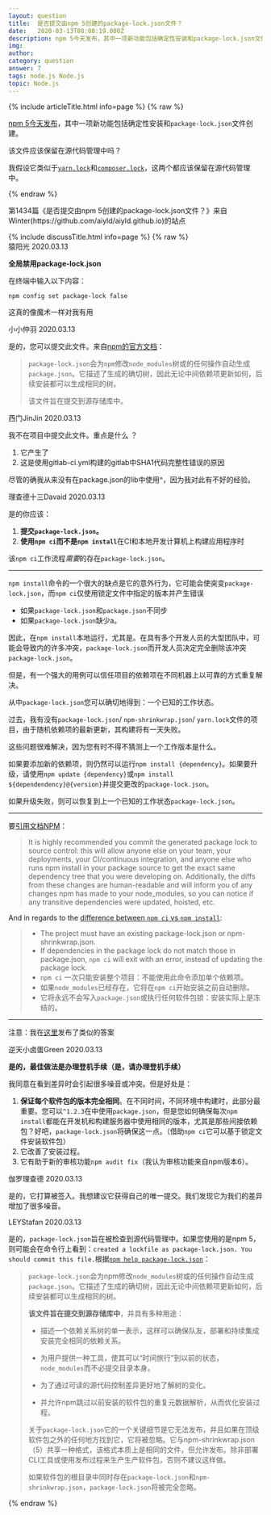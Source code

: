 ```yaml
---
layout: question
title:  是否提交由npm 5创建的package-lock.json文件？
date:   2020-03-13T08:08:19.000Z
description: npm 5今天发布，其中一项新功能包括确定性安装和package-lock.json文件创建。该文件应该保留在源代码管理中吗？我假设它类似于yar...
img: 
author: 
category: question
answer: 7
tags: node.js Node.js
topic: Node.js
---
```

<div class="article-root">
  <div class="article">
    {% include articleTitle.html info=page %}
    {% raw %}
    <div class="article-content"><p><a href="http://blog.npmjs.org/post/161081169345/v500" rel="noreferrer"><font style="vertical-align: inherit;"><font style="vertical-align: inherit;">npm 5今天发布</font></font></a><font style="vertical-align: inherit;"><font style="vertical-align: inherit;">，其中一项新功能包括确定性安装和</font></font><code>package-lock.json</code><font style="vertical-align: inherit;"><font style="vertical-align: inherit;">文件</font><font style="vertical-align: inherit;">创建</font><font style="vertical-align: inherit;">。</font></font></p>

<p><font style="vertical-align: inherit;"><font style="vertical-align: inherit;">该文件应该保留在源代码管理中吗？</font></font></p>

<p><font style="vertical-align: inherit;"><font style="vertical-align: inherit;">我假设它类似于</font></font><a href="https://stackoverflow.com/questions/39990017/should-i-commit-the-yarn-lock-file-and-what-is-it-for"><code>yarn.lock</code></a><font style="vertical-align: inherit;"><font style="vertical-align: inherit;">和</font></font><a href="https://stackoverflow.com/questions/12896780/should-composer-lock-be-committed-to-version-control"><code>composer.lock</code></a><font style="vertical-align: inherit;"><font style="vertical-align: inherit;">，这两个都应该保留在源代码管理中。</font></font></p></div>
    {% endraw %}
  </div>
  <p class="winter_mark">第1434篇《是否提交由npm 5创建的package-lock.json文件？》来自Winter(https://github.com/aiyld/aiyld.github.io)的站点</p>
  <div class="discuss-wrapper">
    {% include discussTitle.html info=page %}
    {% raw %}
    <div class="discuss-list">
    <div class="discuss-item">
        <div class="discuss-parent">
          <div class="discuss-meta">
            <span class="discuss-user">猿阳光</span>
            <span class="discuss-time">2020.03.13</span>
          </div>
          <div class="discuss-comment"><p><strong><font style="vertical-align: inherit;"><font style="vertical-align: inherit;">全局禁用package-lock.json</font></font></strong></p>

<p><font style="vertical-align: inherit;"><font style="vertical-align: inherit;">在终端中输入以下内容：</font></font></p>

<pre><code>npm config set package-lock false
</code></pre>

<p><font style="vertical-align: inherit;"><font style="vertical-align: inherit;">这真的像魔术一样对我有用</font></font></p></div>
        </div></div><div class="discuss-item">
        <div class="discuss-parent">
          <div class="discuss-meta">
            <span class="discuss-user">小小仲羽</span>
            <span class="discuss-time">2020.03.13</span>
          </div>
          <div class="discuss-comment"><p><font style="vertical-align: inherit;"><font style="vertical-align: inherit;">是的，您可以提交此文件。</font><font style="vertical-align: inherit;">来自</font></font><a href="https://docs.npmjs.com/files/package-lock.json" rel="nofollow noreferrer"><font style="vertical-align: inherit;"><font style="vertical-align: inherit;">npm的官方文档</font></font></a><font style="vertical-align: inherit;"><font style="vertical-align: inherit;">：</font></font></p>

<blockquote>
  <p><code>package-lock.json</code><font style="vertical-align: inherit;"><font style="vertical-align: inherit;">会为</font></font><code>npm</code><font style="vertical-align: inherit;"><font style="vertical-align: inherit;">修改</font></font><code>node_modules</code><font style="vertical-align: inherit;"><font style="vertical-align: inherit;">树或的</font><font style="vertical-align: inherit;">任何操作自动生成</font></font><code>package.json</code><font style="vertical-align: inherit;"><font style="vertical-align: inherit;">。</font><font style="vertical-align: inherit;">它描述了生成的确切树，因此无论中间依赖项更新如何，后续安装都可以生成相同的树。</font></font></p>
  
  <p><font style="vertical-align: inherit;"><font style="vertical-align: inherit;">该文件旨在提交到源存储库中。</font></font></p>
</blockquote></div>
        </div></div><div class="discuss-item">
        <div class="discuss-parent">
          <div class="discuss-meta">
            <span class="discuss-user">西门JinJin</span>
            <span class="discuss-time">2020.03.13</span>
          </div>
          <div class="discuss-comment"><p><font style="vertical-align: inherit;"><font style="vertical-align: inherit;">我不在项目中提交此文件。</font><font style="vertical-align: inherit;">重点是什么 ？</font></font></p>

<ol>
<li><font style="vertical-align: inherit;"><font style="vertical-align: inherit;">它产生了</font></font></li>
<li><font style="vertical-align: inherit;"><font style="vertical-align: inherit;">这是使用gitlab-ci.yml构建的gitlab中SHA1代码完整性错误的原因</font></font></li>
</ol>

<p><font style="vertical-align: inherit;"><font style="vertical-align: inherit;">尽管的确我从来没有在package.json的lib中使用^，因为我对此有不好的经验。</font></font></p></div>
        </div></div><div class="discuss-item">
        <div class="discuss-parent">
          <div class="discuss-meta">
            <span class="discuss-user">理查德十三Davaid</span>
            <span class="discuss-time">2020.03.13</span>
          </div>
          <div class="discuss-comment"><p><font style="vertical-align: inherit;"><font style="vertical-align: inherit;">是的你应该：</font></font></p>

<ol>
<li><strong><font style="vertical-align: inherit;"><font style="vertical-align: inherit;">提交</font></font><code>package-lock.json</code><font style="vertical-align: inherit;"><font style="vertical-align: inherit;">。</font></font></strong></li>
<li><strong><font style="vertical-align: inherit;"><font style="vertical-align: inherit;">使用</font></font><code>npm ci</code><font style="vertical-align: inherit;"><font style="vertical-align: inherit;">而不是</font></font><code>npm install</code></strong><font style="vertical-align: inherit;"><font style="vertical-align: inherit;">在CI和本地开发计算机上构建应用程序时</font></font></li>
</ol>

<p><font style="vertical-align: inherit;"><font style="vertical-align: inherit;">该</font></font><code>npm ci</code><font style="vertical-align: inherit;"><font style="vertical-align: inherit;">工作流程</font></font><em><font style="vertical-align: inherit;"><font style="vertical-align: inherit;">需要</font></font></em><font style="vertical-align: inherit;"><font style="vertical-align: inherit;">的存在</font></font><code>package-lock.json</code><font style="vertical-align: inherit;"><font style="vertical-align: inherit;">。</font></font></p>

<hr>

<p><font style="vertical-align: inherit;"></font><code>npm install</code><font style="vertical-align: inherit;"><font style="vertical-align: inherit;">命令的</font><font style="vertical-align: inherit;">一个很大的缺点</font><font style="vertical-align: inherit;">是它的意外行为，它可能会使突变</font></font><code>package-lock.json</code><font style="vertical-align: inherit;"><font style="vertical-align: inherit;">，而</font></font><code>npm ci</code><font style="vertical-align: inherit;"><font style="vertical-align: inherit;">仅使用锁定文件中指定的版本并产生错误</font></font></p>

<ul>
<li><font style="vertical-align: inherit;"><font style="vertical-align: inherit;">如果</font></font><code>package-lock.json</code><font style="vertical-align: inherit;"><font style="vertical-align: inherit;">和</font></font><code>package.json</code><font style="vertical-align: inherit;"><font style="vertical-align: inherit;">不同步</font></font></li>
<li><font style="vertical-align: inherit;"><font style="vertical-align: inherit;">如果</font></font><code>package-lock.json</code><font style="vertical-align: inherit;"><font style="vertical-align: inherit;">缺少a。</font></font></li>
</ul>

<p><font style="vertical-align: inherit;"><font style="vertical-align: inherit;">因此，在</font></font><code>npm install</code><font style="vertical-align: inherit;"><font style="vertical-align: inherit;">本地</font><font style="vertical-align: inherit;">运行</font><font style="vertical-align: inherit;">，尤其是。</font><font style="vertical-align: inherit;">在具有多个开发人员的大型团队中，可能会导致内的许多冲突，</font></font><code>package-lock.json</code><font style="vertical-align: inherit;"><font style="vertical-align: inherit;">而开发人员决定完全删除该</font><font style="vertical-align: inherit;">冲突</font></font><code>package-lock.json</code><font style="vertical-align: inherit;"><font style="vertical-align: inherit;">。</font></font></p>

<p><font style="vertical-align: inherit;"><font style="vertical-align: inherit;">但是，有一个强大的用例可以信任项目的依赖项在不同机器上以可靠的方式重复解决。</font></font></p>

<p><font style="vertical-align: inherit;"><font style="vertical-align: inherit;">从中</font></font><code>package-lock.json</code><font style="vertical-align: inherit;"><font style="vertical-align: inherit;">您可以确切地得到：一个已知的工作状态。</font></font></p>

<p><font style="vertical-align: inherit;"><font style="vertical-align: inherit;">过去，我有没有</font></font><code>package-lock.json</code><font style="vertical-align: inherit;"><font style="vertical-align: inherit;">/ </font></font><code>npm-shrinkwrap.json</code><font style="vertical-align: inherit;"><font style="vertical-align: inherit;">/ </font></font><code>yarn.lock</code><font style="vertical-align: inherit;"><font style="vertical-align: inherit;">文件的</font><font style="vertical-align: inherit;">项目，</font><font style="vertical-align: inherit;">由于随机依赖项的最新更新，其构建将有一天失败。</font></font></p>

<p><font style="vertical-align: inherit;"><font style="vertical-align: inherit;">这些问题很难解决，因为您有时不得不猜测上一个工作版本是什么。</font></font></p>

<p><font style="vertical-align: inherit;"><font style="vertical-align: inherit;">如果要添加新的依赖项，则仍然可以运行</font></font><code>npm install {dependency}</code><font style="vertical-align: inherit;"><font style="vertical-align: inherit;">。</font><font style="vertical-align: inherit;">如果要升级，请使用</font></font><code>npm update {dependency}</code><font style="vertical-align: inherit;"><font style="vertical-align: inherit;">或</font></font><code>npm install ${dependendency}@{version}</code><font style="vertical-align: inherit;"><font style="vertical-align: inherit;">并提交更改的</font></font><code>package-lock.json</code><font style="vertical-align: inherit;"><font style="vertical-align: inherit;">。</font></font></p>

<p><font style="vertical-align: inherit;"><font style="vertical-align: inherit;">如果升级失败，则可以恢复到上一个​​已知的工作状态</font></font><code>package-lock.json</code><font style="vertical-align: inherit;"><font style="vertical-align: inherit;">。</font></font></p>

<hr>

<p><font style="vertical-align: inherit;"><font style="vertical-align: inherit;">要</font></font><a href="https://docs.npmjs.com/files/package-locks" rel="noreferrer"><font style="vertical-align: inherit;"><font style="vertical-align: inherit;">引用文档NPM</font></font></a><font style="vertical-align: inherit;"><font style="vertical-align: inherit;">：</font></font></p>

<blockquote>
  <p>It is highly recommended you commit the generated package lock to
  source control: this will allow anyone else on your team, your
  deployments, your CI/continuous integration, and anyone else who runs
  npm install in your package source to get the exact same dependency
  tree that you were developing on. Additionally, the diffs from these
  changes are human-readable and will inform you of any changes npm has
  made to your node_modules, so you can notice if any transitive
  dependencies were updated, hoisted, etc.</p>
</blockquote>

<p>And in regards to the <a href="https://docs.npmjs.com/cli/ci" rel="noreferrer">difference between <code>npm ci</code> vs <code>npm install</code></a>:</p>

<blockquote>
  <ul>
  <li>The project must have an existing package-lock.json or    npm-shrinkwrap.json.</li>
  <li>If dependencies in the package lock do not match    those in package.json, <code>npm ci</code> will exit with an error, instead of    updating
  the package lock. </li>
  <li><code>npm ci</code><font style="vertical-align: inherit;"><font style="vertical-align: inherit;"> 一次只能安装整个项目：不能使用此命令添加单个依赖项。</font></font></li>
  <li><font style="vertical-align: inherit;"><font style="vertical-align: inherit;">如果</font></font><code>node_modules</code><font style="vertical-align: inherit;"><font style="vertical-align: inherit;">已经存在，它将在</font></font><code>npm ci</code><font style="vertical-align: inherit;"><font style="vertical-align: inherit;">开始安装</font><font style="vertical-align: inherit;">之前自动删除</font><font style="vertical-align: inherit;">。</font></font></li>
  <li><font style="vertical-align: inherit;"><font style="vertical-align: inherit;">它将永远不会写入</font></font><code>package.json</code><font style="vertical-align: inherit;"><font style="vertical-align: inherit;">或执行任何软件包锁：安装实际上是冻结的。</font></font></li>
  </ul>
</blockquote>

<hr>

<p><font style="vertical-align: inherit;"><font style="vertical-align: inherit;">注意：我在</font><a href="https://stackoverflow.com/a/48524475/457268"><font style="vertical-align: inherit;">这里</font></a><font style="vertical-align: inherit;">发布了类似的答案</font></font><a href="https://stackoverflow.com/a/48524475/457268"><font style="vertical-align: inherit;"></font></a></p></div>
        </div></div><div class="discuss-item">
        <div class="discuss-parent">
          <div class="discuss-meta">
            <span class="discuss-user">逆天小卤蛋Green</span>
            <span class="discuss-time">2020.03.13</span>
          </div>
          <div class="discuss-comment"><p><strong><font style="vertical-align: inherit;"><font style="vertical-align: inherit;">是的，最佳做法是办理登机手续（是，请办理登机手续）</font></font></strong></p>

<p><font style="vertical-align: inherit;"><font style="vertical-align: inherit;">我同意在看到差异时会引起很多噪音或冲突。</font><font style="vertical-align: inherit;">但是好处是：</font></font></p>

<ol>
<li><strong><font style="vertical-align: inherit;"><font style="vertical-align: inherit;">保证每个软件包的版本完全相同</font></font></strong><font style="vertical-align: inherit;"><font style="vertical-align: inherit;">。</font><font style="vertical-align: inherit;">在不同时间，不同环境中构建时，此部分最重要。</font><font style="vertical-align: inherit;">您可以</font></font><code>^1.2.3</code><font style="vertical-align: inherit;"><font style="vertical-align: inherit;">在中</font><font style="vertical-align: inherit;">使用</font></font><code>package.json</code><font style="vertical-align: inherit;"><font style="vertical-align: inherit;">，但是</font><font style="vertical-align: inherit;">您</font><font style="vertical-align: inherit;">如何确保每次</font></font><code>npm install</code><font style="vertical-align: inherit;"><font style="vertical-align: inherit;">都能在开发机和构建服务器中使用相同的版本，尤其是那些间接依赖包？</font><font style="vertical-align: inherit;">好吧，</font></font><code>package-lock.json</code><font style="vertical-align: inherit;"><font style="vertical-align: inherit;">将确保这一点。</font><font style="vertical-align: inherit;">（借助</font></font><code>npm ci</code><font style="vertical-align: inherit;"><font style="vertical-align: inherit;">它可以基于锁定文件安装软件包）</font></font></li>
<li><font style="vertical-align: inherit;"><font style="vertical-align: inherit;">它改善了安装过程。</font></font></li>
<li><font style="vertical-align: inherit;"><font style="vertical-align: inherit;">它有助于新的审核功能</font></font><code>npm audit fix</code><font style="vertical-align: inherit;"><font style="vertical-align: inherit;">（我认为审核功能来自npm版本6）。</font></font></li>
</ol></div>
        </div></div><div class="discuss-item">
        <div class="discuss-parent">
          <div class="discuss-meta">
            <span class="discuss-user">伽罗理查德</span>
            <span class="discuss-time">2020.03.13</span>
          </div>
          <div class="discuss-comment"><p><font style="vertical-align: inherit;"><font style="vertical-align: inherit;">是的，它打算被签入。我想建议它获得自己的唯一提交。</font><font style="vertical-align: inherit;">我们发现它为我们的差异增加了很多噪音。</font></font></p></div>
        </div></div><div class="discuss-item">
        <div class="discuss-parent">
          <div class="discuss-meta">
            <span class="discuss-user">LEYStafan</span>
            <span class="discuss-time">2020.03.13</span>
          </div>
          <div class="discuss-comment"><p><font style="vertical-align: inherit;"><font style="vertical-align: inherit;">是的，</font></font><code>package-lock.json</code><font style="vertical-align: inherit;"><font style="vertical-align: inherit;">旨在被检查到源代码管理中。</font><font style="vertical-align: inherit;">如果您使用的是npm 5，则可能会在命令行上看到：</font></font><code>created a lockfile as package-lock.json. You should commit this file.</code><font style="vertical-align: inherit;"><font style="vertical-align: inherit;">根据</font></font><a href="https://github.com/npm/npm/blob/v5.0.0/doc/files/package-lock.json.md" rel="noreferrer"><code>npm help package-lock.json</code></a><font style="vertical-align: inherit;"><font style="vertical-align: inherit;">：</font></font></p>

<blockquote>
  <p><code>package-lock.json</code><font style="vertical-align: inherit;"><font style="vertical-align: inherit;">会为npm修改</font></font><code>node_modules</code><font style="vertical-align: inherit;"><font style="vertical-align: inherit;">树或的</font><font style="vertical-align: inherit;">任何操作自动生成</font></font><code>package.json</code><font style="vertical-align: inherit;"><font style="vertical-align: inherit;">。</font><font style="vertical-align: inherit;">它描述了生成的确切树，因此无论中间依赖项更新如何，后续安装都可以生成相同的树。</font></font></p>
  
  <p><strong><font style="vertical-align: inherit;"><font style="vertical-align: inherit;">该文件旨在提交到源存储库中</font></font></strong><font style="vertical-align: inherit;"><font style="vertical-align: inherit;">，并具有多种用途：</font></font></p>
  
  <ul>
  <li><p><font style="vertical-align: inherit;"><font style="vertical-align: inherit;">描述一个依赖关系树的单一表示，这样可以确保队友，部署和持续集成安装完全相同的依赖关系。</font></font></p></li>
  <li><p><font style="vertical-align: inherit;"><font style="vertical-align: inherit;">为用户提供一种工具，使其可以“时间旅行”到以前的状态，</font></font><code>node_modules</code><font style="vertical-align: inherit;"><font style="vertical-align: inherit;">而不必提交目录本身。</font></font></p></li>
  <li><p><font style="vertical-align: inherit;"><font style="vertical-align: inherit;">为了通过可读的源代码控制差异更好地了解树的变化。</font></font></p></li>
  <li><p><font style="vertical-align: inherit;"><font style="vertical-align: inherit;">并允许npm跳过以前安装的软件包的重复元数据解析，从而优化安装过程。</font></font></p></li>
  </ul>
  
  <p><font style="vertical-align: inherit;"><font style="vertical-align: inherit;">关于</font></font><code>package-lock.json</code><font style="vertical-align: inherit;"><font style="vertical-align: inherit;">它的</font><font style="vertical-align: inherit;">一个关键细节</font><font style="vertical-align: inherit;">是它无法发布，并且如果在顶级软件包之外的任何地方找到它，它将被忽略。</font><font style="vertical-align: inherit;">它与npm-shrinkwrap.json（5）共享一种格式，该格式本质上是相同的文件，但允许发布。</font><font style="vertical-align: inherit;">除非部署CLI工具或使用发布过程来生产生产软件包，否则不建议这样做。</font></font></p>
  
  <p><font style="vertical-align: inherit;"><font style="vertical-align: inherit;">如果</font><font style="vertical-align: inherit;">软件包的根目录中</font><font style="vertical-align: inherit;">同时</font><font style="vertical-align: inherit;">存在</font></font><code>package-lock.json</code><font style="vertical-align: inherit;"><font style="vertical-align: inherit;">和</font></font><code>npm-shrinkwrap.json</code><font style="vertical-align: inherit;"><font style="vertical-align: inherit;">，</font></font><code>package-lock.json</code><font style="vertical-align: inherit;"><font style="vertical-align: inherit;">将被完全忽略。</font></font></p>
</blockquote></div>
        </div></div>
    </div>
    {% endraw %}
  </div>
<div>
